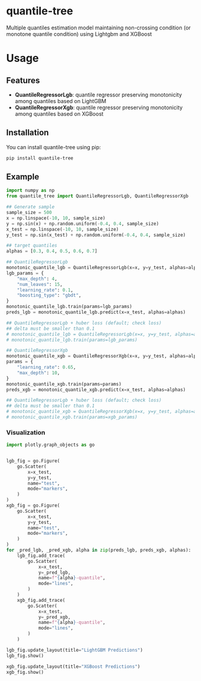 # quantile-tree

Multiple quantiles estimation model maintaining non-crossing condition (or monotone quantile condition) using Lightgbm and XGBoost

# Usage
## Features
- **QuantileRegressorLgb**: quantile regressor preserving monotonicity among quantiles based on LightGBM
- **QuantileRegressorXgb**: quantile regressor preserving monotonicity among quantiles based on XGBoost

## Installation
You can install quantile-tree using pip:
```bash
pip install quantile-tree
```

## Example
```python
import numpy as np
from quantile_tree import QuantileRegressorLgb, QuantileRegressorXgb

## Generate sample
sample_size = 500
x = np.linspace(-10, 10, sample_size)
y = np.sin(x) + np.random.uniform(-0.4, 0.4, sample_size)
x_test = np.linspace(-10, 10, sample_size)
y_test = np.sin(x_test) + np.random.uniform(-0.4, 0.4, sample_size)

## target quantiles
alphas = [0.3, 0.4, 0.5, 0.6, 0.7]

## QuantileRegressorLgb
monotonic_quantile_lgb = QuantileRegressorLgb(x=x, y=y_test, alphas=alphas)
lgb_params = {
    "max_depth": 4,
    "num_leaves": 15,
    "learning_rate": 0.1,
    "boosting_type": "gbdt",
}
monotonic_quantile_lgb.train(params=lgb_params)
preds_lgb = monotonic_quantile_lgb.predict(x=x_test, alphas=alphas)

## QuantileRegressorLgb + huber loss (default; check loss)
## delta must be smaller than 0.1
# monotonic_quantile_lgb = QuantileRegressorLgb(x=x, y=y_test, alphas=alphas, objective = "huber", delta = 0.05)
# monotonic_quantile_lgb.train(params=lgb_params)

## QuantileRegressorXgb
monotonic_quantile_xgb = QuantileRegressorXgb(x=x, y=y_test, alphas=alphas)
params = {
    "learning_rate": 0.65,
    "max_depth": 10,
}
monotonic_quantile_xgb.train(params=params)
preds_xgb = monotonic_quantile_xgb.predict(x=x_test, alphas=alphas)

## QuantileRegressorLgb + huber loss (default; check loss)
## delta must be smaller than 0.1
# monotonic_quantile_xgb = QuantileRegressorXgb(x=x, y=y_test, alphas=alphas, objective = "huber", delta = 0.05)
# monotonic_quantile_xgb.train(params=xgb_params)
```

### Visualization
```python
import plotly.graph_objects as go


lgb_fig = go.Figure(
    go.Scatter(
        x=x_test,
        y=y_test,
        name="test",
        mode="markers",
    )
)
xgb_fig = go.Figure(
    go.Scatter(
        x=x_test,
        y=y_test,
        name="test",
        mode="markers",
    )
)
for _pred_lgb, _pred_xgb, alpha in zip(preds_lgb, preds_xgb, alphas):
    lgb_fig.add_trace(
        go.Scatter(
            x=x_test,
            y=_pred_lgb,
            name=f"{alpha}-quantile",
            mode="lines",
        )
    )
    xgb_fig.add_trace(
        go.Scatter(
            x=x_test,
            y=_pred_xgb,
            name=f"{alpha}-quantile",
            mode="lines",
        )
    )

lgb_fig.update_layout(title="LightGBM Predictions")
lgb_fig.show()

xgb_fig.update_layout(title="XGBoost Predictions")
xgb_fig.show()
```
